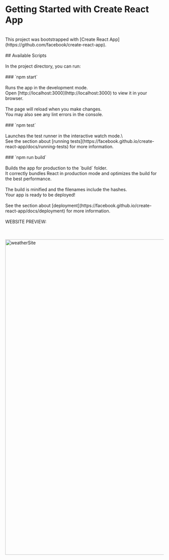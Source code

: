 # Getting Started with Create React App<br />
<br />
This project was bootstrapped with [Create React App](https://github.com/facebook/create-react-app).  <br />
  <br />
## Available Scripts  <br />
  <br />
In the project directory, you can run:  <br />
  <br />
### `npm start`  <br />
  <br />
Runs the app in the development mode. <br />
Open [http://localhost:3000](http://localhost:3000) to view it in your browser.  <br />
  <br />
The page will reload when you make changes.<br />
You may also see any lint errors in the console.<br />
  <br />
### `npm test`  <br />
<br />
Launches the test runner in the interactive watch mode.\<br />
See the section about [running tests](https://facebook.github.io/create-react-app/docs/running-tests) for more information.<br />
  <br />
### `npm run build`  <br />
  <br />
Builds the app for production to the `build` folder.<br />
It correctly bundles React in production mode and optimizes the build for the best performance.<br />
<br />
The build is minified and the filenames include the hashes.<br />
Your app is ready to be deployed!<br />
<br />
See the section about [deployment](https://facebook.github.io/create-react-app/docs/deployment) for more information.<br />
<br />
WEBSITE PREVIEW:    <br /><br /><br />


 <img width="1000" alt="weatherSite" src="https://github.com/Hruday2004/cityWeather/assets/96369919/4e49ef53-a1ac-4ecb-8da5-1bc4cee9f982">
